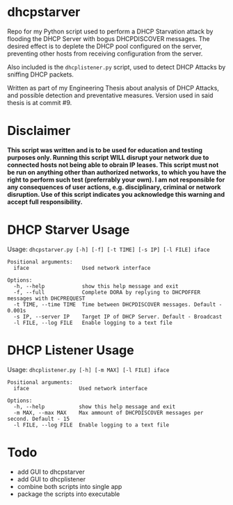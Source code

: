 # dhcpstarver
Repo for my Python script used to perform a DHCP Starvation attack by flooding the DHCP Server with bogus DHCPDISCOVER messages. The desired effect is to deplete the DHCP pool configured on the server, preventing other hosts from receiving configuration from the server.  

Also included is the `dhcplistener.py` script, used to detect DHCP Attacks by sniffing DHCP packets.

Written as part of my Engineering Thesis about analysis of DHCP Attacks, and possible detection and preventative measures. Version used in said thesis is at commit #9.

# Disclaimer
<b>This script was written and is to be used for education and testing purposes only. Running this script WILL disrupt your network due to connected hosts not being able to obrain IP leases. This script must not be run on anything other than authorized networks, to which you have the right to perform such test (preferrably your own). I am not responsible for any consequences of user actions, e.g. disciplinary, criminal or network disruption. Use of this script indicates you acknowledge this warning and accept full responsibility.</b>

# DHCP Starver Usage
Usage: `dhcpstarver.py [-h] [-f] [-t TIME] [-s IP] [-l FILE] iface`
```
Positional arguments:
  iface                 Used network interface

Options:
  -h, --help            show this help message and exit
  -f, --full            Complete DORA by replying to DHCPOFFER messages with DHCPREQUEST
  -t TIME, --time TIME  Time between DHCPDISCOVER messages. Default - 0.001s
  -s IP, --server IP    Target IP of DHCP Server. Default - Broadcast
  -l FILE, --log FILE   Enable logging to a text file
```

# DHCP Listener Usage
Usage: `dhcplistener.py [-h] [-m MAX] [-l FILE] iface`
```
Positional arguments:
  iface                Used network interface

Options:
  -h, --help           show this help message and exit
  -m MAX, --max MAX    Max ammount of DHCPDISCOVER messages per second. Default - 15
  -l FILE, --log FILE  Enable logging to a text file
```

# Todo
- add GUI to dhcpstarver
- add GUI to dhcplistener
- combine both scripts into single app
- package the scripts into executable
